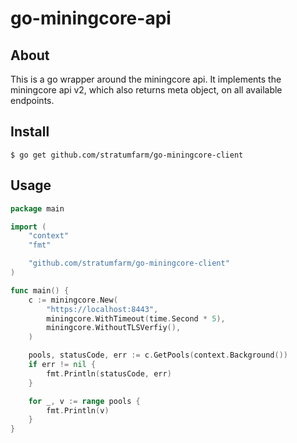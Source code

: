 # go-miningcore-api

## About
This is a go wrapper around the miningcore api. It implements the miningcore api v2, which also returns meta object, on all available endpoints.

## Install
```
$ go get github.com/stratumfarm/go-miningcore-client
```

## Usage
```go
package main

import (
	"context"
	"fmt"

	"github.com/stratumfarm/go-miningcore-client"
)

func main() {
    c := miningcore.New(
        "https://localhost:8443",
        miningcore.WithTimeout(time.Second * 5),
        miningcore.WithoutTLSVerfiy(),
    )

    pools, statusCode, err := c.GetPools(context.Background())
    if err != nil {
        fmt.Println(statusCode, err)
    }

    for _, v := range pools {
        fmt.Println(v)
    }
}
```